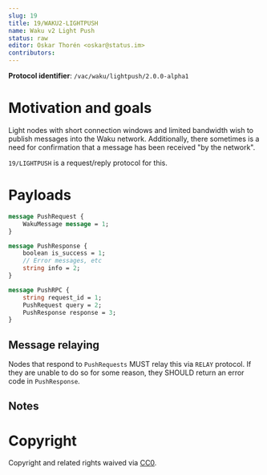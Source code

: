 ```yaml
---
slug: 19
title: 19/WAKU2-LIGHTPUSH
name: Waku v2 Light Push
status: raw
editor: Oskar Thorén <oskar@status.im>
contributors:
---
```


**Protocol identifier**: `/vac/waku/lightpush/2.0.0-alpha1`

# Motivation and goals

Light nodes with short connection windows and limited bandwidth wish to publish messages into the Waku network. Additionally, there sometimes is a need for confirmation that a message has been received "by the network".

`19/LIGHTPUSH` is a request/reply protocol for this.

# Payloads

```protobuf
message PushRequest {
    WakuMessage message = 1;
}

message PushResponse {
    boolean is_success = 1;
    // Error messages, etc
    string info = 2;
}

message PushRPC {
    string request_id = 1;
    PushRequest query = 2;
    PushResponse response = 3;
}
```

## Message relaying

Nodes that respond to `PushRequests` MUST relay this via `RELAY` protocol. If they are unable to do so for some reason, they SHOULD return an error code in `PushResponse`.

## Notes

<!--
TODO: Check current message confirmation setup
-->

# Copyright

Copyright and related rights waived via [CC0](https://creativecommons.org/publicdomain/zero/1.0/).

